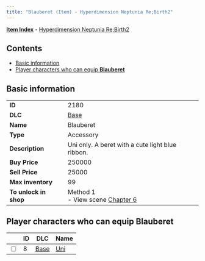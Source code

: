```yaml
---
title: "Blauberet (Item) - Hyperdimension Neptunia Re;Birth2"
---
```


[**Item Index**](/neptunia/rb2/item/index.html) - [Hyperdimension Neptunia Re;Birth2](/neptunia/rb2)

## Contents

- [Basic information](#basic-information)
- [Player characters who can equip **Blauberet**](#player-characters-who-can-equip-blauberet)

## Basic information

|   |   |
| -- | -- |
| **ID** | 2180 |
| **DLC** | [Base](/neptunia/rb2/dlc/0-base.html) |
| **Name** | Blauberet |
| **Type** | Accessory |
| **Description** | Uni only. A beret with a cute light blue ribbon. |
| **Buy Price** | 250000 |
| **Sell Price** | 25000 |
| **Max inventory** | 99 |
| **To unlock in shop** | Method 1<br />- View scene [Chapter 6](/neptunia/rb2/scene/0-401-chapter-6.html) |

## Player characters who can equip **Blauberet**

|    | ID | DLC | Name |
| -- | -- | --- | ---- |
| <input type="checkbox" id="rb2-player-0-8" class="trackbox" /> | 8 | [Base](/neptunia/rb2/dlc/0-base.html) | [Uni](/neptunia/rb2/player/0-8-uni.html) |